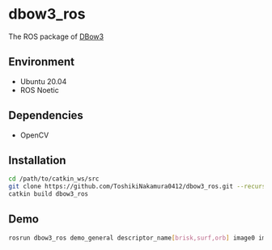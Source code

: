 # dbow3_ros
The ROS package of [DBow3](https://github.com/rmsalinas/DBow3)

## Environment
- Ubuntu 20.04
- ROS Noetic

## Dependencies
- OpenCV

## Installation
```bash
cd /path/to/catkin_ws/src
git clone https://github.com/ToshikiNakamura0412/dbow3_ros.git --recursive
catkin build dbow3_ros
```

## Demo
```bash
rosrun dbow3_ros demo_general descriptor_name[brisk,surf,orb] image0 image1 ...
```